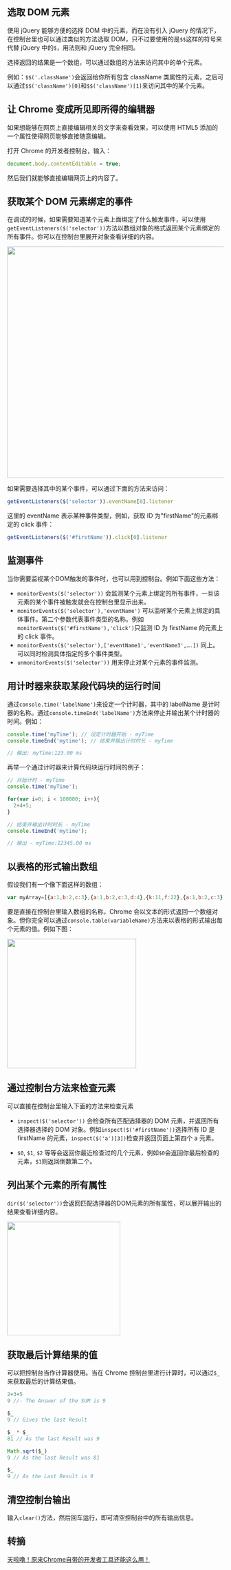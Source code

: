 ## 选取 DOM 元素
使用 jQuery 能够方便的选择 DOM 中的元素，而在没有引入 jQuery 的情况下，在控制台里也可以通过类似的方法选取 DOM，只不过要使用的是`$$`这样的符号来代替 jQuery 中的`$`，用法则和 jQuery 完全相同。

选择返回的结果是一个数组，可以通过数组的方法来访问其中的单个元素。

例如：`$$('.className')`会返回给你所有包含 className 类属性的元素，之后可以通过`$$('className')[0]`和`$$('className')[1]`来访问其中的某个元素。

## 让 Chrome 变成所见即所得的编辑器
如果想能够在网页上直接编辑相关的文字来查看效果，可以使用 HTML5 添加的一个属性使得网页能够直接随意编辑。

打开 Chrome 的开发者控制台，输入：

```javascript
document.body.contentEditable = true;
```

然后我们就能够直接编辑网页上的内容了。

## 获取某个 DOM 元素绑定的事件
在调试的时候，如果需要知道某个元素上面绑定了什么触发事件，可以使用`getEventListeners($('selector'))`方法以数组对象的格式返回某个元素绑定的所有事件。你可以在控制台里展开对象查看详细的内容。

<img src="http://7xkt52.com1.z0.glb.clouddn.com/markdown/1475038798915.png" width="536"/>

如果需要选择其中的某个事件，可以通过下面的方法来访问：

```javascript
getEventListeners($('selector')).eventName[0].listener
```

这里的 eventName 表示某种事件类型，例如，获取 ID 为"firstName"的元素绑定的 click 事件：

```javascript
getEventListeners($('#firstName')).click[0].listener
```

## 监测事件
当你需要监视某个DOM触发的事件时，也可以用到控制台。例如下面这些方法：

* `monitorEvents($('selector'))` 会监测某个元素上绑定的所有事件，一旦该元素的某个事件被触发就会在控制台里显示出来。
* `monitorEvents($('selector'),'eventName')` 可以监听某个元素上绑定的具体事件。第二个参数代表事件类型的名称。例如`monitorEvents($('#firstName'),'click')`只监测 ID 为 firstName 的元素上的 click 事件。
* `monitorEvents($('selector'),['eventName1','eventName3',….])` 同上。可以同时检测具体指定的多个事件类型。
* `unmonitorEvents($('selector'))` 用来停止对某个元素的事件监测。


## 用计时器来获取某段代码块的运行时间
通过`console.time('labelName')`来设定一个计时器，其中的 labelName 是计时器的名称。通过`console.timeEnd('labelName')`方法来停止并输出某个计时器的时间。例如：

```javascript
console.time('myTime'); // 设定计时器开始 - myTime
console.timeEnd('mytime'); // 结束并输出计时时长 - myTime

// 输出: myTime:123.00 ms
```

再举一个通过计时器来计算代码块运行时间的例子：

```javascript
// 开始计时 - myTime
console.time('myTime');

for(var i=0; i < 100000; i++){
  2+4+5;
}

// 结束并输出计时时长 - myTime
console.timeEnd('mytime');

// 输出 - myTime:12345.00 ms
```

## 以表格的形式输出数组
假设我们有一个像下面这样的数组：

```javascript
var myArray=[{a:1,b:2,c:3},{a:1,b:2,c:3,d:4},{k:11,f:22},{a:1,b:2,c:3}]
```

要是直接在控制台里输入数组的名称，Chrome 会以文本的形式返回一个数组对象。但你完全可以通过`console.table(variableName)`方法来以表格的形式输出每个元素的值。例如下图：

<img src="http://7xkt52.com1.z0.glb.clouddn.com/markdown/1475039172089.png" width="300"/>


## 通过控制台方法来检查元素
可以直接在控制台里输入下面的方法来检查元素

* `inspect($('selector'))` 会检查所有匹配选择器的 DOM 元素，并返回所有选择器选择的 DOM 对象。例如`inspect($('#firstName'))`选择所有 ID 是 firstName 的元素，`inspect($('a')[3])`检查并返回页面上第四个 a 元素。

* `$0`, `$1`, `$2` 等等会返回你最近检查过的几个元素，例如`$0`会返回你最后检查的元素，`$1`则返回倒数第二个。


## 列出某个元素的所有属性
`dir($('selector'))`会返回匹配选择器的DOM元素的所有属性，可以展开输出的结果查看详细内容。

<img src="http://7xkt52.com1.z0.glb.clouddn.com/markdown/1475039323110.png" width="263"/>


## 获取最后计算结果的值
可以把控制台当作计算器使用。当在 Chrome 控制台里进行计算时，可以通过`$_`来获取最后的计算结果值。

```javascript
2+3+5
9 //- The Answer of the SUM is 9 

$_
9 // Gives the last Result

$_ * $_
81 // As the last Result was 9

Math.sqrt($_)
9 // As the last Result was 81

$_
9 // As the Last Result is 9
```

## 清空控制台输出
输入`clear()`方法，然后回车运行，即可清空控制台中的所有输出信息。


## 转摘
[天啦噜！原来Chrome自带的开发者工具还能这么用！](https://zhuanlan.zhihu.com/p/22665710)

